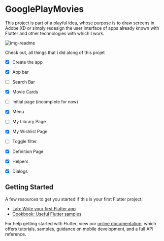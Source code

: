 # GooglePlayMovies

This project is part of a playful idea, whose purpose is to draw screens in Adobe XD or simply redesign the user interface of apps already known with Flutter and other technologies with which I work.

![img-readme](https://user-images.githubusercontent.com/43777143/103446629-24b17080-4c82-11eb-98ce-84c8576350c5.png)


Check out, all things that i did along of this projet

- [x] Create the app
- [x] App bar
- [ ] Search Bar
- [x] Movie Cards
- [ ] Initial page (incomplete for now)
- [x] Menu 
- [ ] My Library Page
- [x] My Wishlist Page
- [ ] Toggle filter
- [x] Definition Page
- [x] Helpers
- [x] Dialogs


## Getting Started

A few resources to get you started if this is your first Flutter project:

- [Lab: Write your first Flutter app](https://flutter.dev/docs/get-started/codelab)
- [Cookbook: Useful Flutter samples](https://flutter.dev/docs/cookbook)

For help getting started with Flutter, view our
[online documentation](https://flutter.dev/docs), which offers tutorials,
samples, guidance on mobile development, and a full API reference.

